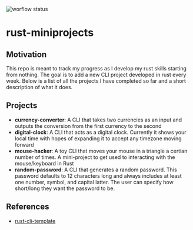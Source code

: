 ![worflow status](https://github.com/brycewhit13/rust-miniprojects/actions/workflows/rust.yml/badge.svg)

# rust-miniprojects
## Motivation
This repo is meant to track my progress as I develop my rust skills starting from nothing. The goal is to add a new CLI project developed in rust every week. Below is a list of all the projects I have completed so far and a short description of what it does.

## Projects
- **currency-converter**: A CLI that takes two currencies as an input and outputs the conversion from the first currency to the second
- **digital-clock**: A CLI that acts as a digital clock. Currently it shows your local time with hopes of expanding it to accept any timezone moving forward
- **mouse-hacker**: A toy CLI that moves your mouse in a triangle a certian number of times. A mini-project to get used to interacting with the mouse/keyboard in Rust
- **random-password**: A CLI that generates a random password. This password defaults to 12 characters long and always includes at least one number, symbol, and capital latter. The user can specify how short/long they want the password to be.

## References
* [rust-cli-template](https://github.com/kbknapp/rust-cli-template)
